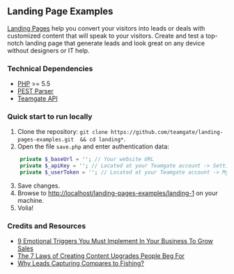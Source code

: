 ## Landing Page Examples

[Landing Pages](https://www.teamgate.com/features/landing-pages) help you convert your visitors into leads or deals with customized content that will speak to your visitors. Create and test a top-notch landing page that generate leads and look great on any device without designers or IT help.

### Technical Dependencies

- [PHP](http://www.php.net) >= 5.5
- [PEST Parser](https://github.com/pest-parser/pest)
- [Teamgate API](http://docs.teamgate.com/v4/reference)

### Quick start to run locally

1. Clone the repository: `git clone https://github.com/teamgate/landing-pages-examples.git  && cd landing*`.
2. Open the file `save.php` and enter authentication data:
```php
    private $_baseUrl = ''; // Your website URL
    private $_apiKey = ''; // Located at your Teamgate account -> Settings -> Additional features -> External Apps
    private $_userToken = ''; // Located at your Teamgate account -> My profile -> Integrations -> API access
```
3. Save changes.
4. Browse to [http://localhost/landing-pages-examples/landing-1](http://localhost/landing-pages-examples/landing-1) on your machine.
5. Volia!

### Credits and Resources

- [9 Emotional Triggers You Must Implement In Your Business To Grow Sales](https://www.teamgate.com/blog/9-emotional-triggers-you-must-implement-to-grow-sales/)
- [The 7 Laws of Creating Content Upgrades People Beg For](https://www.teamgate.com/blog/7-laws-of-creating-content-upgrades/)
- [Why Leads Capturing Compares to Fishing?](https://www.teamgate.com/blog/leads-capturing-and-fishing/ )
